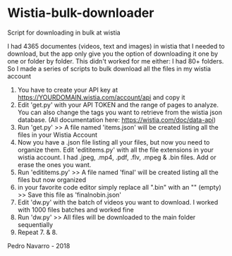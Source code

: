 # Wistia-bulk-downloader
Script for downloading in bulk at wistia

I had 4365 documentes (videos, text and images) in wistia that I needed to download, but the app only give you the option of downloading it one by one or folder by folder.
This didn't worked for me either: I had 80+ folders. So I made a series of scripts to bulk download all the files in my wistia account

  1. You have to create your API key at https://YOURDOMAIN.wistia.com/account/api and copy it
  2. Edit 'get.py' with your API TOKEN and the range of pages to analyze. You can also change the tags you want to retrieve from the            wistia json database. (All documentation here: https://wistia.com/doc/data-api)
  3. Run 'get.py' >> A file named 'items.json' will be created listing all the files in your Wistia Account
  4. Now you have a .json file listing all your files, but now you need to organize them. Edit 'edititems.py' with all the file extensions      in your wistia account. I had .jpeg, .mp4, .pdf, .flv, .mpeg & .bin files. Add or erase the ones you want. 
  5. Run 'edititems.py' >> A file named 'final' will be created listing all the files but now organized
  6. in your favorite code editor simply replace all ".bin" with an "" (empty) >> Save this file as 'finalnobin.json'
  7. Edit 'dw.py' with the batch of videos you want to download. I worked with 1000 files batches and worked fine
  8. Run 'dw.py' >> All files will be downloaded to the main folder sequentially
  9. Repeat 7. & 8.

Pedro Navarro - 2018
